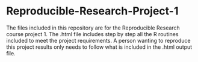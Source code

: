 # Reproducible-Research-Project-1
The files included in this repository are for the Reproducible Research course project 1. The .html file includes step by step
all the R routines included to meet the project requirements. A person wanting to reproduce this project results only needs to 
follow what is included in the .html output file. 
